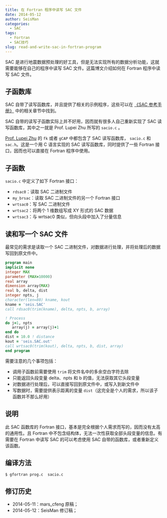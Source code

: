 ```yaml
---
title: 在 Fortran 程序中读写 SAC 文件
date: 2014-05-12
author: SeisMan
categories:
  - SAC
tags:
  - Fortran
  - SAC技巧
slug: read-and-write-sac-in-fortran-program
---
```


SAC 是进行地震数据预处理的好工具，但是无法实现所有的数据分析功能，这就需要能够在自己的程序中读写 SAC 文件。这篇博文介绍如何在 Fortran 程序中读写 SAC 文件。

<!--more-->

## 子函数库

SAC 自带了读写函数库，并且提供了相关的示例程序，这些可以在 [《SAC 参考手册》](/sac-manual/) 中的相关章节中找到。

SAC 自带的读写子函数实际上并不好用，因而就有很多人自己重新实现了 SAC 读写函数库，其中之一就是 Prof. Lupei Zhu 所写的 `sacio.c` 。

[Prof. Lupei Zhu](http://www.eas.slu.edu/People/LZhu/home.html) 的 `fk` 或者 `gCAP` 中都包含了 SAC 读写函数库， `sacio.c` 和 `sac.h`。这是一个用 C 语言实现的 SAC 读写函数库，同时提供了一些 Fortran 接口，因而也可以直接在 Fortran 程序中使用。

## 子函数

`sacio.c` 中定义了如下 Fortran 接口：

-   `rdsac0`：读取 SAC 二进制文件
-   `my_brsac`：读取 SAC 二进制文件的另一个 Fortran 接口
-   `wrtsac0`：写 SAC 二进制文件
-   `wrtsac2`：将两个 1 维数组写成 XY 形式的 SAC 数据
-   `wrtsac3`：与 wrtsac0 类似，但向头段中加入了分量信息

## 读和写一个 SAC 文件

最常见的需求是读取一个 SAC 二进制文件，对数据进行处理，并将处理后的数据写回到原文件中。

``` fortran
program main
implicit none
integer MAX
parameter (MAX=10000)
real array
dimension array(MAX)
real b, delta, dist
integer npts, j
character(len=80) kname, kout
kname = 'seis.SAC'
call rdsac0(trim(kname), delta, npts, b, array)

! Process
do j=1, npts
   array(j) = array(j)+1
end do
dist = 10.0 ! distance
kout = 'seis.SAC.out'
call wrtsac0(trim(kout), delta, npts, b, dist, array)
end program
```

需要注意的几个事项包括：

-   调用子函数前需要使用 `trim` 将文件名中的多余空白字符去除
-   只能返回头段变量 delta、npts 和 b 的值，无法获取其它头段变量
-   对数据进行处理后，可以直接写回到原文件中，或写入到新文件中
-   写数据时，需要提供表示距离的变量 `dist`（这完全是个人的需求，所以该子函数并不那么好用）

## 说明

此 SAC 函数库的 Fortran 接口，基本是完全根据个人需求而写的，因而没有太高的通用性。且 Fortran 中不包含结构体，无法一次性获取全部头段变量的信息。有需要在 Fortran 中读写 SAC 的可以考虑使用 SAC 自带的函数库，或者重新定义该函数。

## 编译方法

    $ gfortran prog.c  sacio.c

## 修订历史

-   2014-05-11：mars\_cfeng 原稿；
-   2014-05-12：SeisMan 修订稿；
